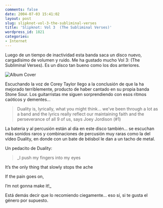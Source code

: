```yaml
---
comments: false
date: 2004-07-03 15:41:02
layout: post
slug: slipknot-vol-3-the-subliminal-verses
title: 'Slipknot: Vol 3  (The Subliminal Verses)'
wordpress_id: 1821
categories:
- Internet
---
```


Luego de un tiempo de inactividad esta banda saca un disco nuevo, cargadísimo de volumen y ruido. Me ha gustado mucho Vol 3: (The Subliminal Verses). Es un disco tan bueno como los dos anteriores.





![Album Cover](http://www.minid.net/images/vol3.png)





Escuchando la voz de Corey Taylor llego a la conclusión de que la ha mejorado terriblemente, producto de haber cantado en su propia banda Stone Sour. Los guitarristas me siguen sorprendiendo con esos ritmos caóticos y dementes…





> Duality is, lyrically, what you might think… we’ve been through a lot as a band and the lyrics really reflect our maintaining faith and the perseverance of all 9 of us, says Joey Jordison (#1)





La bateria y al percusión están al día en este disco también… se escuchan más sonidos raros y combinaciones de percusión muy raras como la del vídeo Duality, en donde con un bate de béisbol le dan a un tacho de metal.





Un pedacito de Duality:





> _I push my fingers into my eyes  

It’s the only thing that slowly stops the ache  

If the pain goes on,  

I’m not gonna make it!_





Está demás decir que lo recomiendo ciegamente… eso sí, si te gusta el género por supuesto.




 
